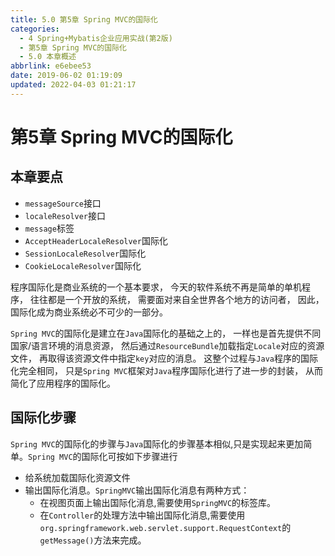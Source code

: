 ```yaml
---
title: 5.0 第5章 Spring MVC的国际化
categories: 
  - 4 Spring+Mybatis企业应用实战(第2版)
  - 第5章 Spring MVC的国际化
  - 5.0 本章概述
abbrlink: e6ebee53
date: 2019-06-02 01:19:09
updated: 2022-04-03 01:21:17
---
```

# 第5章 Spring MVC的国际化
## 本章要点
- `messageSource`接口
- `localeResolver`接口
- `message`标签
- `AcceptHeaderLocaleResolver`国际化
- `SessionLocaleResolver`国际化
- `CookieLocaleResolver`国际化

程序国际化是商业系统的一个基本要求， 今天的软件系统不再是简单的单机程序， 往往都是一个开放的系统， 需要面对来自全世界各个地方的访问者， 因此， 国际化成为商业系统必不可少的一部分。

`Spring MVC`的国际化是建立在`Java`国际化的基础之上的， 一样也是首先提供不同国家/语言环境的消息资源， 然后通过`ResourceBundle`加载指定`Locale`对应的资源文件， 再取得该资源文件中指定`key`对应的消息。 这整个过程与`Java`程序的国际化完全相同， 只是`Spring MVC`框架对`Java`程序国际化进行了进一步的封装， 从而简化了应用程序的国际化。
## 国际化步骤
`Spring MVC`的国际化的步骤与`Java`国际化的步骤基本相似,只是实现起来更加简单。`Spring MVC`的国际化可按如下步骤进行
- 给系统加载国际化资源文件
- 输出国际化消息。`SpringMVC`输出国际化消息有两种方式：
    - 在视图页面上输出国际化消息,需要使用`SpringMVC`的标签库。
    - 在`Controller`的处理方法中输出国际化消息,需要使用`org.springframework.web.servlet.support.RequestContext`的`getMessage()`方法来完成。


